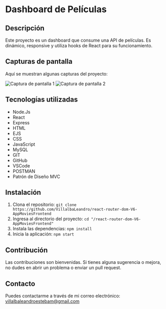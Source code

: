 # Dashboard de Películas

## Descripción
Este proyecto es un dashboard que consume una API  de películas. Es dinámico, responsive y utiliza hooks de React para su funcionamiento.

## Capturas de pantalla
Aquí se muestran algunas capturas del proyecto:

![Captura de pantalla 1](captura1.jpg)
![Captura de pantalla 2](captura2.png)

## Tecnologías utilizadas
- Node.Js
- React
- Express
- HTML
- EJS
- CSS
- JavaScript
- MySQL
- GIT
- GitHub
- VSCode
- POSTMAN
- Patrón de Diseño MVC

## Instalación
1. Clona el repositorio: `git clone https://github.com/VillalbaLeandro/react-router-dom-V6-AppMoviesFrontend`
2. Ingresa al directorio del proyecto: `cd "/react-router-dom-V6-AppMoviesFrontend"`
3. Instala las dependencias: `npm install`
4. Inicia la aplicación: `npm start`

## Contribución
Las contribuciones son bienvenidas. Si tienes alguna sugerencia o mejora, no dudes en abrir un problema o enviar un pull request.


## Contacto
Puedes contactarme a través de mi correo electrónico: villalbaleandroestebam@gmail.com
